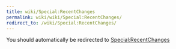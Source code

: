 ```yaml
---
title: wiki/Special:RecentChanges
permalink: wiki/wiki/Special:RecentChanges/
redirect_to: /wiki/Special:RecentChanges/
---
```


You should automatically be redirected to [Special:RecentChanges](/wiki/Special:RecentChanges/)
